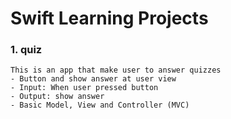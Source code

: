 # Swift Learning Projects

### 1. quiz
	This is an app that make user to answer quizzes
	- Button and show answer at user view
	- Input: When user pressed button
	- Output: show answer
	- Basic Model, View and Controller (MVC)
